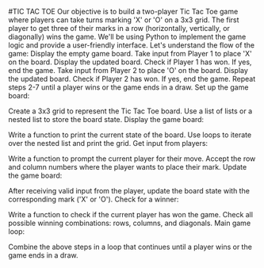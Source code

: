 #TIC TAC TOE
 Our objective is to build a two-player Tic Tac Toe game where players can take turns marking 'X' or 'O' on a 3x3 grid.
The first player to get three of their marks in a row (horizontally, vertically, or diagonally) wins the game.
We'll be using Python to implement the game logic and provide a user-friendly interface.
Let's understand the flow of the game:
Display the empty game board.
Take input from Player 1 to place 'X' on the board.
Display the updated board.
Check if Player 1 has won. If yes, end the game.
Take input from Player 2 to place 'O' on the board.
Display the updated board.
Check if Player 2 has won. If yes, end the game.
Repeat steps 2-7 until a player wins or the game ends in a draw.
Set up the game board:

Create a 3x3 grid to represent the Tic Tac Toe board.
Use a list of lists or a nested list to store the board state.
Display the game board:

Write a function to print the current state of the board.
Use loops to iterate over the nested list and print the grid.
Get input from players:

Write a function to prompt the current player for their move.
Accept the row and column numbers where the player wants to place their mark.
Update the game board:

After receiving valid input from the player, update the board state with the corresponding mark ('X' or 'O').
Check for a winner:

Write a function to check if the current player has won the game.
Check all possible winning combinations: rows, columns, and diagonals.
Main game loop:

Combine the above steps in a loop that continues until a player wins or the game ends in a draw.
